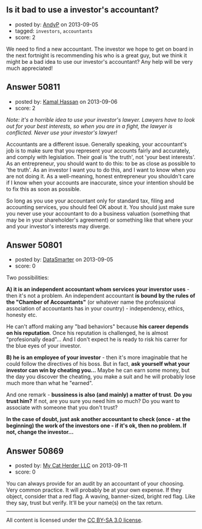 ## Is it bad to use a investor's accountant?

- posted by: [AndyP](https://stackexchange.com/users/-1/27738-andyp) on 2013-09-05
- tagged: `investors`, `accountants`
- score: 2

We need to find a new accountant. The investor we hope to get on board in the next fortnight is recommending his who is a great guy, but we think it might be a bad idea to use our investor's accountant? Any help will be very much appreciated!


## Answer 50811

- posted by: [Kamal Hassan](https://stackexchange.com/users/-1/27332-kamal-hassan) on 2013-09-06
- score: 2

*Note: it's a horrible idea to use your investor's lawyer. Lawyers have to look out for your best interests, so when you are in a fight, the lawyer is conflicted. Never use your investor's lawyer!*

Accountants are a different issue. Generally speaking, your accountant's job is to make sure that you represent your accounts fairly and accurately, and comply with legislation. Their goal is 'the truth', not 'your best interests'. As an entrepreneur, you should want to do this: to be as close as possible to 'the truth'. As an investor I want you to do this, and I want to know when you are not doing it. As a well-meaning, honest entrepreneur you shouldn't care if I know when your accounts are inaccurate, since your intention should be to fix this as soon as possible.

So long as you use your accountant only for standard tax, filing and accounting services, you should feel OK about it. You should just make sure you never use your accountant to do a business valuation (something that may be in your shareholder's agreement) or something like that where your and your investor's interests may diverge.


## Answer 50801

- posted by: [DataSmarter](https://stackexchange.com/users/-1/27274-datasmarter) on 2013-09-05
- score: 0

Two possibilities:

**A) it is an independent accountant whom services your inverstor uses** - then it's not a problem. An independent accountant **is bound by the rules of the "Chamber of Accountants"** (or whatever name the professional association of accountants has in your country) - independency, ethics, honesty etc.

He can't afford making any "bad behaviors" because **his career depends on his reputation**. Once his reputation is challenged, he is almost "profesionally dead"... And I don't expect he is ready to risk his carrer for the blue eyes of your investor.

**B) he is an employee of your investor** - then it's more imaginable that he could follow the directives of his boss. But in fact, **ask yourself what your investor can win by cheating you...** Maybe he can earn some money, but the day you discover the cheating, you make a suit and he will probably lose much more than what he "earned".

And one remark - **bussiness is also (and mainly) a matter of trust**. **Do you trust him?** If not, are you sure you need him so much? Do you want to associate with someone that you don't trust?

**In the case of doubt, just ask another accountant to check (once - at the beginning) the work of the investors one - if it's ok, then no problem. If not, change the investor...**


## Answer 50869

- posted by: [My Cat Herder LLC](https://stackexchange.com/users/-1/27810-my-cat-herder-llc) on 2013-09-11
- score: 0

You can always provide for an audit by an accountant of your choosing.  Very common practice.  It will probably be at your own expense.  If they object, consider that a red flag.  A waving, banner-sized, bright red flag.  Like they say, trust but verify.  It'll be your name(s) on the tax return.



---

All content is licensed under the [CC BY-SA 3.0 license](https://creativecommons.org/licenses/by-sa/3.0/).
